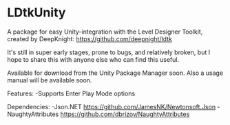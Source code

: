 # LDtkUnity
A package for easy Unity-integration with the Level Designer Toolkit, created by DeepKnight: https://github.com/deepnight/ldtk

It's still in super early stages, prone to bugs, and relatively broken, but I hope to share this with anyone else who can find this useful.

Available for download from the Unity Package Manager soon.
Also a usage manual will be available soon.

Features:
-Supports Enter Play Mode options

Dependencies:
-Json.NET https://github.com/JamesNK/Newtonsoft.Json
-NaughtyAttributes https://github.com/dbrizov/NaughtyAttributes


